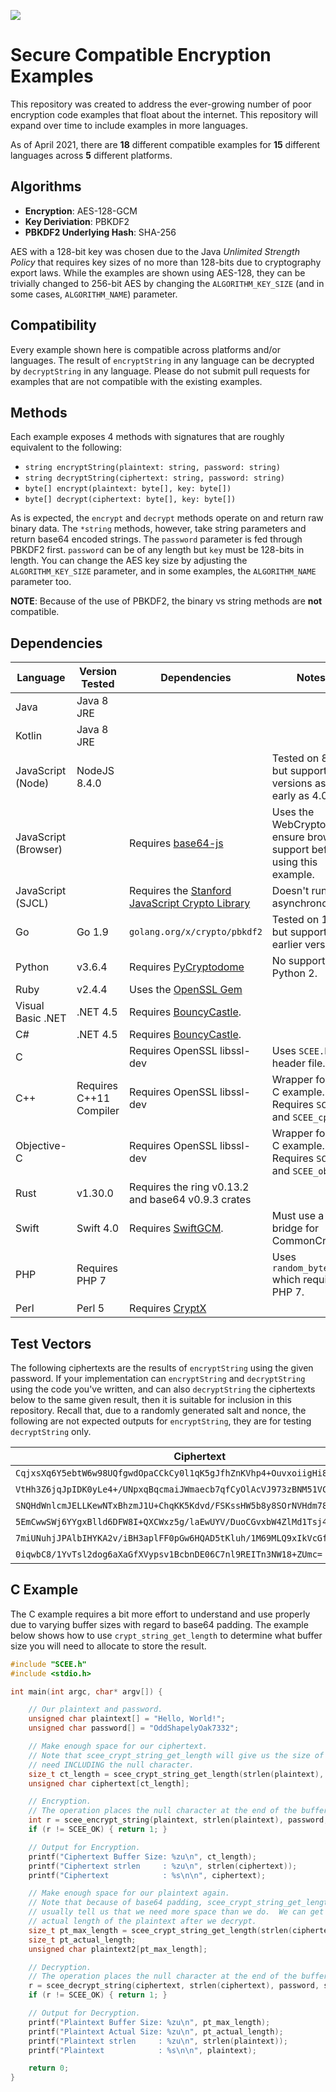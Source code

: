 ![](icon.png)

# Secure Compatible Encryption Examples
This repository was created to address the ever-growing number of poor
encryption code examples that float about the internet.  This repository will
expand over time to include examples in more languages.

As of April 2021, there are **18** different compatible examples for **15**
different languages across **5** different platforms.

## Algorithms
- **Encryption**: AES-128-GCM
- **Key Deriviation**: PBKDF2
- **PBKDF2 Underlying Hash**: SHA-256

AES with a 128-bit key was chosen due to the Java *Unlimited Strength Policy*
that requires key sizes of no more than 128-bits due to cryptography export laws.  While the
examples are shown using AES-128, they can be trivially changed to 256-bit AES
by changing the `ALGORITHM_KEY_SIZE` (and in some cases, `ALGORITHM_NAME`) parameter.

## Compatibility
Every example shown here is compatible across platforms and/or languages.  The result of `encryptString` in any language can be decrypted by `decryptString` in any language.  Please do not submit pull requests for examples that are not compatible with the existing examples.

## Methods
Each example exposes 4 methods with signatures that are roughly equivalent to
the following:
- `string encryptString(plaintext: string, password: string)`
- `string decryptString(ciphertext: string, password: string)`
- `byte[] encrypt(plaintext: byte[], key: byte[])`
- `byte[] decrypt(ciphertext: byte[], key: byte[])`

As is expected, the `encrypt` and `decrypt` methods operate on and return raw
binary data.  The `*string` methods, however, take string parameters and return base64 encoded strings.  The `password` parameter is fed through PBKDF2 first.  `password` can be of any length but `key` must be 128-bits in length.  You can change the AES key size by adjusting the `ALGORITHM_KEY_SIZE` parameter, and in some examples, the `ALGORITHM_NAME` parameter too.

**NOTE**: Because of the use of PBKDF2, the binary vs string methods are **not**
compatible.

## Dependencies
|Language|Version Tested|Dependencies|Notes|
|--------|---------------|------------|-----|
|Java|Java 8 JRE|||
|Kotlin|Java 8 JRE|||
|JavaScript (Node)|NodeJS 8.4.0||Tested on 8.4.0, but supported in versions as early as 4.0.0|
|JavaScript (Browser)||Requires [base64-js](https://github.com/beatgammit/base64-js)|Uses the WebCrypto API, ensure browser support before using this example.|
|JavaScript (SJCL)||Requires the [Stanford JavaScript Crypto Library](https://github.com/bitwiseshiftleft/sjcl)|Doesn't run asynchronously.|
|Go|Go 1.9|`golang.org/x/crypto/pbkdf2`|Tested on 1.9 but supported in earlier versions.|
|Python|v3.6.4|Requires [PyCryptodome](https://github.com/Legrandin/pycryptodome)|No support for Python 2.|
|Ruby|v2.4.4|Uses the [OpenSSL Gem](https://rubygems.org/gems/openssl/versions/2.0.0.beta.1)||
|Visual Basic .NET|.NET 4.5|Requires [BouncyCastle](https://www.nuget.org/packages/BouncyCastle/).||
|C#|.NET 4.5|Requires [BouncyCastle](https://www.nuget.org/packages/BouncyCastle/).||
|C||Requires OpenSSL libssl-dev|Uses `SCEE.h` header file.|
|C++|Requires C++11 Compiler|Requires OpenSSL libssl-dev|Wrapper for the C example.  Requires `SCEE.h` and `SCEE_cpp.h`|
|Objective-C||Requires OpenSSL libssl-dev|Wrapper for the C example.  Requires `SCEE.h` and `SCEE_objc.h`|
|Rust|v1.30.0|Requires the ring v0.13.2 and base64 v0.9.3 crates||
|Swift|Swift 4.0|Requires [SwiftGCM](https://github.com/luke-park/SwiftGCM).|Must use a bridge for CommonCrypto.|
|PHP|Requires PHP 7||Uses `random_bytes` which requires PHP 7.|
|Perl|Perl 5|Requires [CryptX](https://metacpan.org/pod/CryptX)||

## Test Vectors
The following ciphertexts are the results of `encryptString` using the given password.  If your implementation can `encryptString` and `decryptString` using the code you've written, and can also `decryptString` the ciphertexts below to the same given result, then it is suitable for inclusion in this repository.  Recall that, due to a randomly generated salt and nonce, the following are not expected outputs for `encryptString`, they are for testing `decryptString` only.

| Ciphertext | Password | Plaintext |
|-----------|----------|--------|
|`CqjxsXq6Y5ebtW6w98UQfgwdOpaCCkCy0l1qK5gJfhZnKVhp4+OuvxoiigHi8mO1R8CAyl5t`|DTY62mV2Cv|XCbJbjd72q|
|`VtHh3Z6jqJpIDK0yLe4+/UNpxqBqcmaiJWmaecb7qfCyOlAcVJ973zBNM51VCup5UTuVlu3H`|Pl4WODjq4k|SOJHSCm4qR|
|`SNQHdWnlcmJELLKewNTxBhzmJ1U+ChqKK5Kdvd/FSKssHW5b8y8SOrNVHdm78JUAYpGKlEUD`|BZO8PUEysY|NYzd53moLT|
|`5EmCwwSWj6YYgxBlld6DFW8I+QXCWxz5g/laEwUYV/DuoCGvxbW4ZlMd1Tsj4N07WbBOhIJU`|OziaxPFGYh|vW1Qjb30mt|
|`7miUNuhjJPAlbIHYKA2v/iBH3aplFF0pGw6HQAD5tKluh/1M69MLQ9xIkVcGfTr0CycsTFLU`|gkLDY5mmzT|9z19eFctoZ|
|`0iqwbC8/1YvTsl2dog6aXaGfXVypsv1BcbnDE06C7nl9REITn3NW18+ZUmc=`|*Empty String*|*Empty String*|

## C Example
The C example requires a bit more effort to understand and use properly due to varying buffer sizes with regard to base64 padding.  The example below shows how to use `crypt_string_get_length` to determine what buffer size you will need to allocate to store the result.
```c
#include "SCEE.h"
#include <stdio.h>

int main(int argc, char* argv[]) {

    // Our plaintext and password.
    unsigned char plaintext[] = "Hello, World!";
    unsigned char password[] = "OddShapelyOak7332";

    // Make enough space for our ciphertext.
    // Note that scee_crypt_string_get_length will give us the size of the buffer we
    // need INCLUDING the null character.
    size_t ct_length = scee_crypt_string_get_length(strlen(plaintext), SCEE_CRYPT_ENCRYPT);
    unsigned char ciphertext[ct_length];

    // Encryption.
    // The operation places the null character at the end of the buffer for us.
    int r = scee_encrypt_string(plaintext, strlen(plaintext), password, strlen(password), ciphertext);
    if (r != SCEE_OK) { return 1; }

    // Output for Encryption.
    printf("Ciphertext Buffer Size: %zu\n", ct_length);
    printf("Ciphertext strlen     : %zu\n", strlen(ciphertext));
    printf("Ciphertext            : %s\n\n", ciphertext);

    // Make enough space for our plaintext again.
    // Note that because of base64 padding, scee_crypt_string_get_length will
    // usually tell us that we need more space than we do.  We can get the
    // actual length of the plaintext after we decrypt.
    size_t pt_max_length = scee_crypt_string_get_length(strlen(ciphertext), SCEE_CRYPT_DECRYPT);
    size_t pt_actual_length;
    unsigned char plaintext2[pt_max_length];

    // Decryption.
    // The operation places the null character at the end of the buffer for us.
    r = scee_decrypt_string(ciphertext, strlen(ciphertext), password, strlen(password), plaintext2, &pt_actual_length);
    if (r != SCEE_OK) { return 1; }

    // Output for Decryption.
    printf("Plaintext Buffer Size: %zu\n", pt_max_length);
    printf("Plaintext Actual Size: %zu\n", pt_actual_length);
    printf("Plaintext strlen     : %zu\n", strlen(plaintext));
    printf("Plaintext            : %s\n\n", plaintext);

    return 0;
}
```
